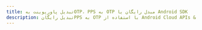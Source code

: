 ---title: تبدیل پاورپوینت بهOTP، PPS به OTP مبدل رایگان یا Android SDKdescription: تبدیل رایگانPPS به OTP با استفاده از Android Cloud APIs & SDK. همچنین اسناد Microsoft PowerPoint را در Cloud ایجاد، ویرایش و رندر کنید.---